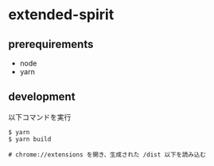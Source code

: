 # extended-spirit

## prerequirements

- node
- yarn

## development

以下コマンドを実行

```
$ yarn
$ yarn build

# chrome://extensions を開き、生成された /dist 以下を読み込む
```
